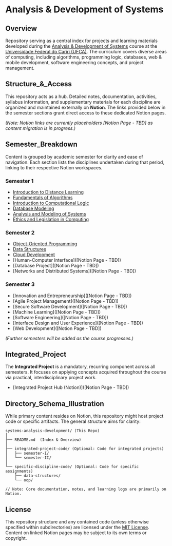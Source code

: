 # Analysis & Development of Systems

## Overview

Repository serving as a central index for projects and learning materials developed during the [Analysis & Development of Systems](https://www.ufca.edu.br/cursos/graduacao/ads/) course at the [Universidade Federal do Cariri (UFCA)](https://www.ufca.edu.br/). The curriculum covers diverse areas of computing, including algorithms, programming logic, databases, web & mobile development, software engineering concepts, and project management.

## Structure_&_Access

This repository acts as a hub. Detailed notes, documentation, activities, syllabus information, and supplementary materials for each discipline are organized and maintained externally on **Notion**. The links provided below in the semester sections grant direct access to these dedicated Notion pages.

*(Note: Notion links are currently placeholders [Notion Page - TBD] as content migration is in progress.)*

## Semester_Breakdown

Content is grouped by academic semester for clarity and ease of navigation. Each section lists the disciplines undertaken during that period, linking to their respective Notion workspaces.

### Semester 1
*   [Introduction to Distance Learning](https://sky-clock-04e.notion.site/Introduction-to-Distance-Learning-1c30cf47793880cdb174fe38c809ee6f?pvs=4)
*   [Fundamentals of Algorithms](https://sky-clock-04e.notion.site/Fundamentals-of-Algorithms-1c30cf47793880b6a207e850d052691f?pvs=4)
*   [Introduction to Computational Logic](https://sky-clock-04e.notion.site/Introduction-to-Computational-Logic-1c30cf47793880169b10dbe0c9715ef9?pvs=4)
*   [Database Modeling](https://sky-clock-04e.notion.site/Database-Modeling-1c30cf47793880c991fffda429a11d08?pvs=4)
*   [Analysis and Modeling of Systems](https://sky-clock-04e.notion.site/Analysis-and-Modeling-of-Systems-1c30cf477938803298fdeed53cc28aeb?pvs=4)
*   [Ethics and Legislation in Computing](https://sky-clock-04e.notion.site/Ethics-and-Legislation-in-Computing-1c30cf47793880d18251cee83e28b0fb?pvs=4)

### Semester 2
*   [Object-Oriented Programming](https://sky-clock-04e.notion.site/Object-Oriented-Programming-1c30cf47793880228ac6efbc52aff4c3?pvs=4)
*   [Data Structures](https://sky-clock-04e.notion.site/Data-Structures-1c30cf477938809199e8c2acc70101ec?pvs=4)
*   [Cloud Development](https://sky-clock-04e.notion.site/Cloud-Development-1c30cf47793880caa4b6e364cee4a781?pvs=4)
*   [Human-Computer Interface]([Notion Page - TBD])
*   [Database Project]([Notion Page - TBD])
*   [Networks and Distributed Systems]([Notion Page - TBD])

### Semester 3
*   [Innovation and Entrepreneurship]([Notion Page - TBD])
*   [Agile Project Management]([Notion Page - TBD])
*   [Secure Software Development]([Notion Page - TBD])
*   [Machine Learning]([Notion Page - TBD])
*   [Software Engineering]([Notion Page - TBD])
*   [Interface Design and User Experience]([Notion Page - TBD])
*   [Web Development]([Notion Page - TBD])

*(Further semesters will be added as the course progresses.)*

## Integrated_Project

The **Integrated Project** is a mandatory, recurring component across all semesters. It focuses on applying concepts acquired throughout the course via practical, interdisciplinary project work.

*   [Integrated Project Hub (Notion)]([Notion Page - TBD])

## Directory_Schema_Illustration

While primary content resides on Notion, this repository might host project code or specific artifacts. The general structure aims for clarity:

```
systems-analysis-development/ (This Repo)
│
├── README.md  (Index & Overview)
│
├── integrated-project-code/ (Optional: Code for integrated projects)
│   ├── semester-I/
│   └── semester-II/
│
└── specific-discipline-code/ (Optional: Code for specific assignments)
    ├── data-structures/
    └── oop/

// Note: Core documentation, notes, and learning logs are primarily on Notion.
```

## License

This repository structure and any contained code (unless otherwise specified within subdirectories) are licensed under the [MIT License](https://choosealicense.com/licenses/mit/). Content on linked Notion pages may be subject to its own terms or copyright.
